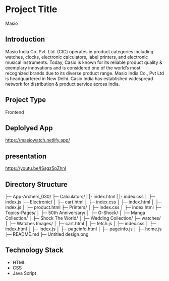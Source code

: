 # Project Title

Masio
## Introduction

Masio India Co. Pvt. Ltd. (CIC) operates in product categories including watches, clocks, electronic calculators, label printers, and electronic musical instruments. Today, Casio is known for its reliable product quality & exemplary innovations and is considered one of the world’s most recognized brands due to its diverse product range. Masio India Co., Pvt Ltd is headquartered in New Delhi. Casio India has established widespread network for distribution & product service across India.

## Project Type

Frontend

## Deplolyed App

https://masiowatch.netlify.app/

## presentation 

https://youtu.be/ISsgz5pZhnI


## Directory Structure
├─ App-Archers_030/
   ├─ Calculators/
   |  |- index.html
   |  |- index.css
   │  ├─ index.js
   ├─ Electronic/
   │  ├─ cart.html
   │  ├─ index.css
   │  ├─ index.html
   │  ├─ index.js
   │  ├─ product.html
   ├─ Printers/
   │  ├─ index.css
   │  ├─ index.html
   ├─ Topics-Pages/
   │  ├─ 50th Anniversary/
   │  ├─ G-Shock/
   │  ├─ Manga Collection/
   │  ├─ Shock The World/
   │  ├─ Wedding Collection/
   ├─ watches/
   │  ├─ Watches Images/
   │  ├─ cart.html
   │  ├─ fetch.js
   │  ├─ index.css
   │  ├─ index.html
   │  ├─ index.js
   │  ├─ pageinfo.html
   │  ├─ pageinfo.js
   │  ├─ home.js
   ├─ README.md
   ├─ Untitled design.png



## Technology Stack

- HTML
- CSS
- Java Script
